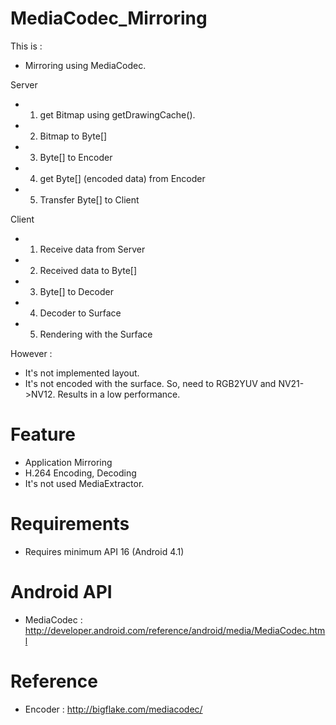 # MediaCodec_Mirroring
This is : 
* Mirroring using MediaCodec.

Server
* 1. get Bitmap using getDrawingCache(). 
* 2. Bitmap to Byte[]
* 3. Byte[] to Encoder
* 4. get Byte[] (encoded data) from Encoder
* 5. Transfer Byte[] to Client

Client
* 1. Receive data from Server
* 2. Received data to Byte[]
* 3. Byte[] to Decoder
* 4. Decoder to Surface
* 5. Rendering with the Surface

However :
* It's not implemented layout.
* It's not encoded with the surface. So, need to RGB2YUV and NV21->NV12. Results in a low performance. 

# Feature
* Application Mirroring
* H.264 Encoding, Decoding
* It's not used MediaExtractor.

# Requirements
* Requires minimum API 16 (Android 4.1)


# Android API
* MediaCodec : http://developer.android.com/reference/android/media/MediaCodec.html

# Reference
* Encoder : http://bigflake.com/mediacodec/

